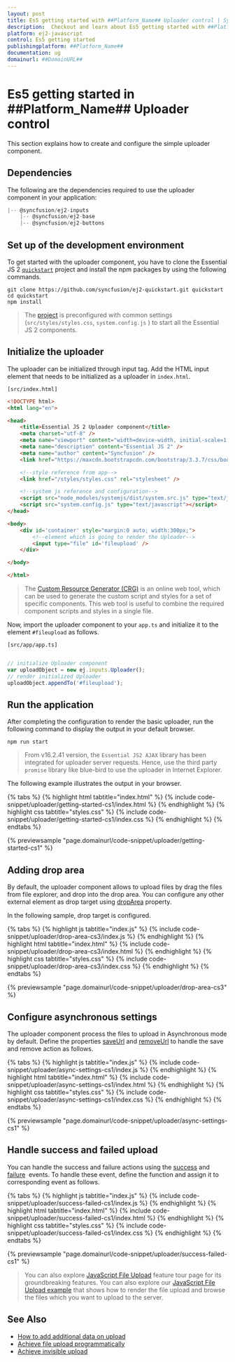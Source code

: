 ```yaml
---
layout: post
title: Es5 getting started with ##Platform_Name## Uploader control | Syncfusion
description:  Checkout and learn about Es5 getting started with ##Platform_Name## Uploader control of Syncfusion Essential JS 2 and more details.
platform: ej2-javascript
control: Es5 getting started 
publishingplatform: ##Platform_Name##
documentation: ug
domainurl: ##DomainURL##
---
```


# Es5 getting started in ##Platform_Name## Uploader control

This section explains how to create and configure the simple uploader component.

## Dependencies

The following are the dependencies required to use the uploader component in your application:

```js
|-- @syncfusion/ej2-inputs
    |-- @syncfusion/ej2-base
    |-- @syncfusion/ej2-buttons

```

## Set up of the development environment

To get started with the uploader component, you have to clone the Essential JS 2 [`quickstart`](https://github.com/syncfusion/ej2-quickstart.git) project and install the npm packages by using the following commands.

```
git clone https://github.com/syncfusion/ej2-quickstart.git quickstart
cd quickstart
npm install
```

>The [project](https://github.com/syncfusion/ej2-quickstart.git) is preconfigured with common settings (`src/styles/styles.css`, `system.config.js` ) to start all the Essential JS 2 components.

## Initialize the uploader

The uploader can be initialized through input tag. Add the HTML input element that needs to be initialized as a uploader in `index.html`.

`[src/index.html]`

```html
<!DOCTYPE html>
<html lang="en">

<head>
    <title>Essential JS 2 Uploader component</title>
    <meta charset="utf-8" />
    <meta name="viewport" content="width=device-width, initial-scale=1.0, user-scalable=no" />
    <meta name="description" content="Essential JS 2" />
    <meta name="author" content="Syncfusion" />
    <link href="https://maxcdn.bootstrapcdn.com/bootstrap/3.3.7/css/bootstrap.min.css" rel="stylesheet" />

    <!--style reference from app-->
    <link href="/styles/styles.css" rel="stylesheet" />

    <!--system js reference and configuration-->
    <script src="node_modules/systemjs/dist/system.src.js" type="text/javascript"></script>
    <script src="system.config.js" type="text/javascript"></script>
</head>

<body>
    <div id='container' style="margin:0 auto; width:300px;">
        <!--element which is going to render the Uploader-->
        <input type="file" id='fileupload' />
    </div>

</body>

</html>
```

> The [Custom Resource Generator (CRG)](https://crg.syncfusion.com/) is an online web tool, which can be used to generate the custom script and styles for a set of specific components.
> This web tool is useful to combine the required component scripts and styles in a single file.

Now, import the  uploader component to your `app.ts` and initialize it to the element `#fileupload` as follows.

`[src/app/app.ts]`

```ts

// initialize Uploader component
var uploadObject = new ej.inputs.Uploader();
// render initialized Uploader
uploadObject.appendTo('#fileupload');

```

## Run the application

After completing the configuration to render the basic uploader, run the following command to display the output in your default browser.

```
npm run start
```

> From v16.2.41 version, the `Essential JS2 AJAX` library has been integrated for uploader server requests. Hence, use the third party `promise` library like blue-bird to use the uploader in Internet Explorer.

The following example illustrates the output in your browser.

{% tabs %}
{% highlight html tabtitle="index.html" %}
{% include code-snippet/uploader/getting-started-cs1/index.html %}
{% endhighlight %}
{% highlight css tabtitle="styles.css" %}
{% include code-snippet/uploader/getting-started-cs1/index.css %}
{% endhighlight %}
{% endtabs %}
        
{% previewsample "page.domainurl/code-snippet/uploader/getting-started-cs1" %}

## Adding drop area

By default, the uploader component allows to upload files by drag the files from file explorer, and drop into the drop area.  You can configure any other external element as drop target using [dropArea](../api/uploader/#droparea) property.

In the following sample, drop target is configured.

{% tabs %}
{% highlight js tabtitle="index.js" %}
{% include code-snippet/uploader/drop-area-cs3/index.js %}
{% endhighlight %}
{% highlight html tabtitle="index.html" %}
{% include code-snippet/uploader/drop-area-cs3/index.html %}
{% endhighlight %}
{% highlight css tabtitle="styles.css" %}
{% include code-snippet/uploader/drop-area-cs3/index.css %}
{% endhighlight %}
{% endtabs %}
        
{% previewsample "page.domainurl/code-snippet/uploader/drop-area-cs3" %}

## Configure asynchronous settings

The uploader component process the files to upload in Asynchronous mode by default. Define the properties [saveUrl](../api/uploader/asyncSettingsModel/#saveurl) and [removeUrl](../api/uploader/asyncSettingsModel/#removeurl) to handle the save and remove action as follows.

{% tabs %}
{% highlight js tabtitle="index.js" %}
{% include code-snippet/uploader/async-settings-cs1/index.js %}
{% endhighlight %}
{% highlight html tabtitle="index.html" %}
{% include code-snippet/uploader/async-settings-cs1/index.html %}
{% endhighlight %}
{% highlight css tabtitle="styles.css" %}
{% include code-snippet/uploader/async-settings-cs1/index.css %}
{% endhighlight %}
{% endtabs %}
        
{% previewsample "page.domainurl/code-snippet/uploader/async-settings-cs1" %}

## Handle success and failed upload

You can handle the success and failure actions using the [success](../api/uploader/#success) and [failure](../api/uploader/#failure) &nbsp;events. To handle these event, define the function and assign it to corresponding event as follows.

{% tabs %}
{% highlight js tabtitle="index.js" %}
{% include code-snippet/uploader/success-failed-cs1/index.js %}
{% endhighlight %}
{% highlight html tabtitle="index.html" %}
{% include code-snippet/uploader/success-failed-cs1/index.html %}
{% endhighlight %}
{% highlight css tabtitle="styles.css" %}
{% include code-snippet/uploader/success-failed-cs1/index.css %}
{% endhighlight %}
{% endtabs %}
        
{% previewsample "page.domainurl/code-snippet/uploader/success-failed-cs1" %}

> You can also explore [JavaScript File Upload](https://www.syncfusion.com/javascript-ui-controls/js-file-upload) feature tour page for its groundbreaking features. You can also explore our [JavaScript File Upload example](https://ej2.syncfusion.com/javascript/demos/#/material/uploader/default.html) that shows how to render the file upload and browse the files which you want to upload to the server.

## See Also

* [How to add additional data on upload](./how-to/add-additional-data-on-upload)
* [Achieve file upload programmatically](./how-to/achieve-file-upload-programmatically)
* [Achieve invisible upload](./how-to/achieve-invisible-upload)
